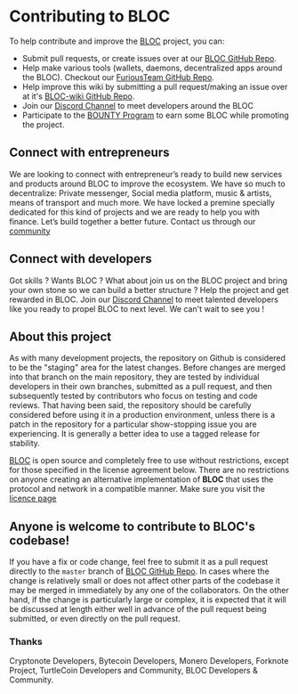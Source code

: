 # **Contributing to BLOC**

To help contribute and improve the [BLOC](https://bloc.money) project, you can:

* Submit pull requests, or create issues over at our [BLOC GitHub Repo](https://github.com/furiousteam/BLOC).
* Help make various tools (wallets, daemons, decentralized apps around the BLOC). Checkout our [FuriousTeam GitHub Repo](https://github.com/furiousteam).
* Help improve this wiki by submitting a pull request/making an issue over at it's [BLOC-wiki GitHub Repo](https://github.com/furiousteam/BLOC-wiki).
* Join our [Discord Channel](https://discord.gg/5Buudya) to meet developers around the BLOC
* Participate to the [BOUNTY Program](../guides/Bounty-Program.md) to earn some BLOC while promoting the project.

## **Connect with entrepreneurs**

We are looking to connect with entrepreneur’s ready to build new services and products around BLOC to improve the ecosystem. We have so much to decentralize: Private messenger, Social media platform, music & artists, means of transport and much more. We have locked a premine specially dedicated for this kind of projects and we are ready to help you with finance. Let’s build together a better future. Contact us through our [community](../about/Community.md)

## **Connect with developers**

Got skills ? Wants BLOC ? What about join us on the BLOC project and bring your own stone so we can build a better structure ? Help the project and get rewarded in BLOC. Join our [Discord Channel](https://discord.gg/5Buudya) to meet talented developers like you ready to propel BLOC to next level. We can't wait to see you !

## **About this project**

As with many development projects, the repository on Github is considered to be the "staging" area for the latest changes. Before changes are merged into that branch on the main repository, they are tested by individual developers in their own branches, submitted as a pull request, and then subsequently tested by contributors who focus on testing and code reviews. That having been said, the repository should be carefully considered before using it in a production environment, unless there is a patch in the repository for a particular show-stopping issue you are experiencing. It is generally a better idea to use a tagged release for stability.

[BLOC](https://github.com/furiousteam/BLOC) is open source and completely free to use without restrictions, except for those specified in the license agreement below. There are no restrictions on anyone creating an alternative implementation of **BLOC** that uses the protocol and network in a compatible manner. Make sure you visit the [licence page](../about/Licence.md)

## **Anyone is welcome to contribute to BLOC's codebase!**

If you have a fix or code change, feel free to submit it as a pull request directly to the `master` branch of [BLOC GitHub Repo](https://github.com/furiousteam/BLOC). In cases where the change is relatively small or does not affect other parts of the codebase it may be merged in immediately by any one of the collaborators. On the other hand, if the change is particularly large or complex, it is expected that it will be discussed at length either well in advance of the pull request being submitted, or even directly on the pull request.

### **Thanks**
Cryptonote Developers, Bytecoin Developers, Monero Developers, Forknote Project, TurtleCoin Developers and Community, BLOC Developers & Community.